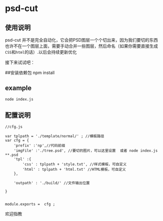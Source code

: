 
# psd-cut




## 使用说明

psd-cut 并不是完全自动化，它会把PSD图层一个个切出来，因为我们要切的东西也许不在一个图层上面，需要手动合并一些图层，然后命名（如果你需要直接生成`CSS`和`html`的话）.以后会持续更新优化

接下来试试吧：

##安装依赖包 
	npm install
## example 

	node index.js 




## 配置说明

    //cfg.js
    
    var tplpath = './template/normal/' ; //模板路径
    var cfg = { 
    	'prefix' :'np',//代码前缀
    	'imgFile' :'./tree.psd', //要切的图片，可以这里设置  或者 node index.js **.psd
    	'tpl' :{
    		'css' : tplpath + 'style.txt', //样式模板，可自定义
    		'html' : tplpath + 'html.txt' //HTML模板，可自定义
    	},
    	
    	'outpath' : './build/' //文件输出位置
    
    }  

    
    module.exports =  cfg ;
    

欢迎指教